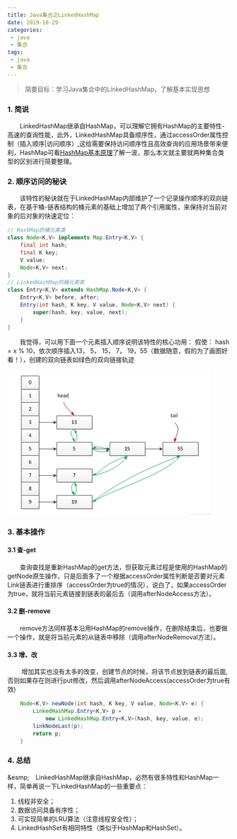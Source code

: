```yaml
---
title: Java集合之LinkedHashMap
date: 2019-10-29
categories:
 - java
 - 集合
tags:
 - java
 - 集合
---
```


> 简要目标：学习Java集合中的LinkedHashMap，了解基本实现思想

### 1. 简说

&emsp;&emsp;LinkedHashMap继承自HashMap，可以理解它拥有HashMap的主要特性-高速的查询性能，此外，LinkedHashMap具备顺序性，通过accessOrder属性控制（插入顺序|访问顺序）,这给需要保持访问顺序性且高效查询的应用场景带来便利，HashMap可看[HashMap基本原理](./HashMap浅析.md)了解一波，那么本文就主要就两种集合类型的区别进行简要整理。

### 2. 顺序访问的秘诀
&emsp;&emsp;该特性的秘诀就在于LinkedHashMap内部维护了一个记录操作顺序的双向链表，在基于桶-链表结构的桶元素的基础上增加了两个引用属性，来保持对当前对象的后对象的快速定位：

```java
// HashMap的桶元素类
class Node<K,V> implements Map.Entry<K,V> {
    final int hash;
    final K key;
    V value;
    Node<K,V> next;
}
// LinkedHashMap的桶元素类
class Entry<K,V> extends HashMap.Node<K,V> {
    Entry<K,V> before, after;
    Entry(int hash, K key, V value, Node<K,V> next) {
        super(hash, key, value, next);
    }
}
```
&emsp;&emsp;我觉得，可以用下面一个元素插入顺序说明该特性的核心功用：
假使： hash = x % 10，依次顺序插入13， 5， 15， 7， 19，55（数据随意，假的为了画图好看！），创建的双向链表如绿色的双向链接轨迹

![LinkedHashMap插入数据图](/images/191029-java_LinkedHashMap_1.png)

### 3. 基本操作

#### 3.1 查-get
&emsp;&emsp;查询查找是重新HashMap的get方法，但获取元素过程是使用的HashMap的getNode原生操作，只是后面多了一个根据accessOrder属性判断是否要对元素Link链表进行重排序（accessOrder为true的情况），说白了，如果accessOrder为true，就将当前元素链接到链表的最后去（调用afterNodeAccess方法）。
	
#### 3.2 删-remove
&emsp;&emsp;remove方法同样基本沿用HashMap的remove操作，在删除结束后，也要做一个操作，就是将当前元素的从链表中移除（调用afterNodeRemoval方法）。

#### 3.3 增、改
&emsp;&emsp; 增加其实也没有太多的改变，创建节点的时候，将该节点放到链表的最后面,否则如果存在则进行put修改，然后调用afterNodeAccess(accessOrder为true有效)
```java
    Node<K,V> newNode(int hash, K key, V value, Node<K,V> e) {
        LinkedHashMap.Entry<K,V> p =
            new LinkedHashMap.Entry<K,V>(hash, key, value, e);
        linkNodeLast(p);
        return p;
    }
```

### 4. 总结

&esmp;&emsp;LinkedHashMap继承自HashMap，必然有很多特性和HashMap一样，简单再说一下LinkedHashMap的一些重要点：
1. 线程非安全；
2. 数据访问具备有序性；
3. 可实现简单的LRU算法（注意线程安全性）；
4. LinkedHashSet有相同特性（类似于HashMap和HashSet）。


